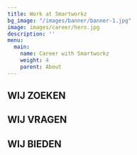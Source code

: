 ```yaml
---
title: Work at Smartworkz
bg_image: "/images/banner/banner-1.jpg"
image: images/career/hero.jpg
description: ''
menu:
  main:
    name: Career with Smartworkz
    weight: 4
    parent: About
---
```

## WIJ ZOEKEN

## WIJ VRAGEN

## WIJ BIEDEN
